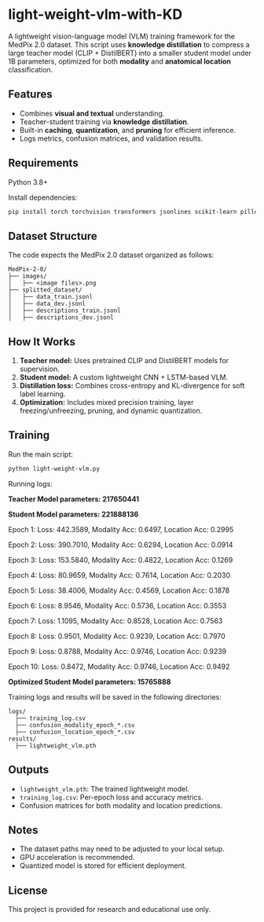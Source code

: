 # light-weight-vlm-with-KD
A lightweight vision-language model (VLM) training framework for the MedPix 2.0 dataset. This script uses **knowledge distillation** to compress a large teacher model (CLIP + DistilBERT) into a smaller student model under 1B parameters, optimized for both **modality** and **anatomical location** classification.

## Features

* Combines **visual and textual** understanding.
* Teacher-student training via **knowledge distillation**.
* Built-in **caching**, **quantization**, and **pruning** for efficient inference.
* Logs metrics, confusion matrices, and validation results.

## Requirements

Python 3.8+

Install dependencies:

```bash
pip install torch torchvision transformers jsonlines scikit-learn pillow numpy
```

## Dataset Structure

The code expects the MedPix 2.0 dataset organized as follows:

```
MedPix-2-0/
├── images/
│   ├── <image files>.png
├── splitted_dataset/
│   ├── data_train.jsonl
│   ├── data_dev.jsonl
│   ├── descriptions_train.jsonl
│   ├── descriptions_dev.jsonl
```

## How It Works

1. **Teacher model:** Uses pretrained CLIP and DistilBERT models for supervision.
2. **Student model:** A custom lightweight CNN + LSTM-based VLM.
3. **Distillation loss:** Combines cross-entropy and KL-divergence for soft label learning.
4. **Optimization:** Includes mixed precision training, layer freezing/unfreezing, pruning, and dynamic quantization.

## Training

Run the main script:

```bash
python light-weight-vlm.py
```
Running logs:

**Teacher Model parameters: 217650441**

**Student Model parameters: 221888136**

Epoch 1: Loss: 442.3589, Modality Acc: 0.6497, Location Acc: 0.2995

Epoch 2: Loss: 390.7010, Modality Acc: 0.6294, Location Acc: 0.0914

Epoch 3: Loss: 153.5840, Modality Acc: 0.4822, Location Acc: 0.1269

Epoch 4: Loss: 80.9659, Modality Acc: 0.7614, Location Acc: 0.2030

Epoch 5: Loss: 38.4006, Modality Acc: 0.4569, Location Acc: 0.1878

Epoch 6: Loss: 8.9546, Modality Acc: 0.5736, Location Acc: 0.3553

Epoch 7: Loss: 1.1095, Modality Acc: 0.8528, Location Acc: 0.7563

Epoch 8: Loss: 0.9501, Modality Acc: 0.9239, Location Acc: 0.7970

Epoch 9: Loss: 0.8788, Modality Acc: 0.9746, Location Acc: 0.9239

Epoch 10: Loss: 0.8472, Modality Acc: 0.9746, Location Acc: 0.9492

**Optimized Student Model parameters: 15765888**

Training logs and results will be saved in the following directories:

```
logs/
  ├── training_log.csv
  ├── confusion_modality_epoch_*.csv
  ├── confusion_location_epoch_*.csv
results/
  ├── lightweight_vlm.pth
```

## Outputs

* `lightweight_vlm.pth`: The trained lightweight model.
* `training_log.csv`: Per-epoch loss and accuracy metrics.
* Confusion matrices for both modality and location predictions.

## Notes

* The dataset paths may need to be adjusted to your local setup.
* GPU acceleration is recommended.
* Quantized model is stored for efficient deployment.

## License

This project is provided for research and educational use only.
